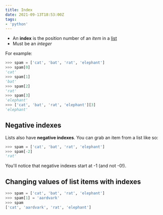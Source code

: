 ```yaml
---
title: Index
date: 2021-09-13T18:53:00Z
tags:
- 'python'
---
```


* An **index** is the position number of an _item_ in a [list](20210913183709-list.md)
* Must be an _integer_

For example: 

```python
>>> spam = ['cat', 'bat', 'rat', 'elephant']
>>> spam[0]
'cat'
>>> spam[1]
'bat'
>>> spam[2]
'rat'
>>> spam[3]
'elephant'
>>> ['cat', 'bat', 'rat', 'elephant'][3]
'elephant'
```

## Negative indexes

Lists also have **negative indexes**. You can grab an item from a list like so:

```python
>>> spam = ['cat', 'bat', 'rat', 'elephant']
>>> spam[-2]
'rat'
```

You'll notice that negative indexes start at -1 (and not -0!).

## Changing values of list items with indexes

```python
>>> spam = ['cat', 'bat', 'rat', 'elephant']
>>> spam[1] = 'aardvark'
>>> spam
['cat', 'aardvark', 'rat', 'elephant']
```
